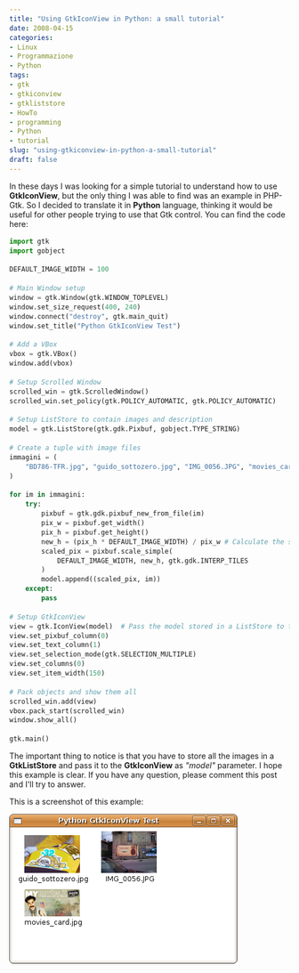 ```yaml
---
title: "Using GtkIconView in Python: a small tutorial"
date: 2008-04-15
categories: 
- Linux
- Programmazione
- Python
tags: 
- gtk
- gtkiconview
- gtkliststore
- HowTo
- programming
- Python
- tutorial
slug: "using-gtkiconview-in-python-a-small-tutorial"
draft: false
---
```


In these days I was looking for a simple tutorial to understand how to
use **GtkIconView**, but the only thing I was able to find was an
example in PHP-Gtk. So I decided to translate it in **Python** language,
thinking it would be useful for other people trying to use that Gtk
control. You can find the code here:

```python
import gtk
import gobject

DEFAULT_IMAGE_WIDTH = 100

# Main Window setup  
window = gtk.Window(gtk.WINDOW_TOPLEVEL)
window.set_size_request(400, 240)
window.connect("destroy", gtk.main_quit)
window.set_title("Python GtkIconView Test")

# Add a VBox  
vbox = gtk.VBox()  
window.add(vbox)

# Setup Scrolled Window  
scrolled_win = gtk.ScrolledWindow()
scrolled_win.set_policy(gtk.POLICY_AUTOMATIC, gtk.POLICY_AUTOMATIC)

# Setup ListStore to contain images and description  
model = gtk.ListStore(gtk.gdk.Pixbuf, gobject.TYPE_STRING)

# Create a tuple with image files
immagini = (
    "BD786-TFR.jpg", "guido_sottozero.jpg", "IMG_0056.JPG", "movies_card.jpg"
)

for im in immagini:
    try:  
        pixbuf = gtk.gdk.pixbuf_new_from_file(im)
        pix_w = pixbuf.get_width()
        pix_h = pixbuf.get_height()
        new_h = (pix_h * DEFAULT_IMAGE_WIDTH) / pix_w # Calculate the scaled height before resizing image
        scaled_pix = pixbuf.scale_simple(
            DEFAULT_IMAGE_WIDTH, new_h, gtk.gdk.INTERP_TILES
        )
        model.append((scaled_pix, im))
    except:
        pass

# Setup GtkIconView  
view = gtk.IconView(model)  # Pass the model stored in a ListStore to the GtkIconView
view.set_pixbuf_column(0)
view.set_text_column(1)
view.set_selection_mode(gtk.SELECTION_MULTIPLE)
view.set_columns(0)
view.set_item_width(150)

# Pack objects and show them all  
scrolled_win.add(view)  
vbox.pack_start(scrolled_win)
window.show_all()

gtk.main()
```

The important thing to notice is that you have to store all the images
in a **GtkListStore** and pass it to the **GtkIconView** as *"model"*
parameter. I hope this example is clear. If you have any question,
please comment this post and I'll try to answer.

This is a screenshot of this example:

[![gtkiconview](gtkiconview_sample.png)]()

